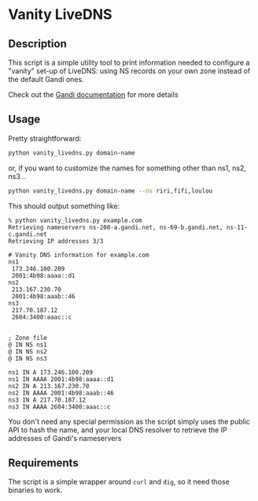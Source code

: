 Vanity LiveDNS
===============

## Description

This script is a simple utility tool to print information needed to configure a "vanity" set-up of LiveDNS: using NS records on your own zone instead of the default Gandi ones.

Check out the [Gandi documentation](https://docs.gandi.net/en/domain_names/advanced_users/vanity_nameservers.html) for more details

## Usage

Pretty straightforward:

```bash
python vanity_livedns.py domain-name
```

or, if you want to customize the names for something other than ns1, ns2, ns3 ..

```bash
python vanity_livedns.py domain-name --ns riri,fifi,loulou
```

This should output something like:

```
% python vanity_livedns.py example.com
Retrieving nameservers ns-208-a.gandi.net, ns-69-b.gandi.net, ns-11-c.gandi.net
Retrieving IP addresses 3/3

# Vanity DNS information for example.com
ns1
 173.246.100.209
 2001:4b98:aaaa::d1
ns2
 213.167.230.70
 2001:4b98:aaab::46
ns3
 217.70.187.12
 2604:3400:aaac::c


; Zone file
@ IN NS ns1
@ IN NS ns2
@ IN NS ns3

ns1 IN A 173.246.100.209
ns1 IN AAAA 2001:4b98:aaaa::d1
ns2 IN A 213.167.230.70
ns2 IN AAAA 2001:4b98:aaab::46
ns3 IN A 217.70.187.12
ns3 IN AAAA 2604:3400:aaac::c
```

You don't need any special permission as the script simply uses the public API to hash the name, and your local DNS resolver to retrieve the IP addresses of Gandi's nameservers

## Requirements

The script is a simple wrapper around `curl` and `dig`, so it need those binaries to work.